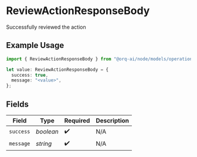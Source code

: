 # ReviewActionResponseBody

Successfully reviewed the action

## Example Usage

```typescript
import { ReviewActionResponseBody } from "@orq-ai/node/models/operations";

let value: ReviewActionResponseBody = {
  success: true,
  message: "<value>",
};
```

## Fields

| Field              | Type               | Required           | Description        |
| ------------------ | ------------------ | ------------------ | ------------------ |
| `success`          | *boolean*          | :heavy_check_mark: | N/A                |
| `message`          | *string*           | :heavy_check_mark: | N/A                |